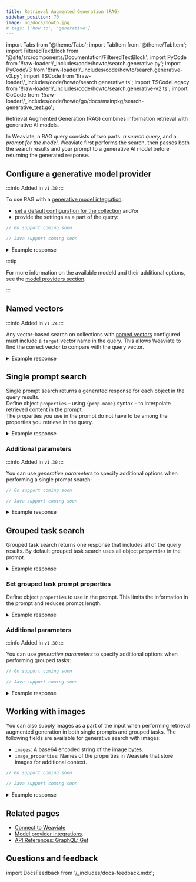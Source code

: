 ```yaml
---
title: Retrieval Augmented Generation (RAG)
sidebar_position: 70
image: og/docs/howto.jpg
# tags: ['how to', 'generative']
---
```


import Tabs from '@theme/Tabs';
import TabItem from '@theme/TabItem';
import FilteredTextBlock from '@site/src/components/Documentation/FilteredTextBlock';
import PyCode from '!!raw-loader!/_includes/code/howto/search.generative.py';
import PyCodeV3 from '!!raw-loader!/_includes/code/howto/search.generative-v3.py';
import TSCode from '!!raw-loader!/_includes/code/howto/search.generative.ts';
import TSCodeLegacy from '!!raw-loader!/_includes/code/howto/search.generative-v2.ts';
import GoCode from '!!raw-loader!/_includes/code/howto/go/docs/mainpkg/search-generative_test.go';

Retrieval Augmented Generation (RAG) combines information retrieval with generative AI models.

In Weaviate, a RAG query consists of two parts: *a search query*, and a *prompt for the model*. Weaviate first performs the search, then passes both the search results and your prompt to a generative AI model before returning the generated response.

## Configure a generative model provider

:::info Added in `v1.30`
:::

To use RAG with a [generative model integration](../model-providers/index.md):
- [set a default configuration for the collection](../manage-collections/generative-reranker-models.mdx#specify-a-generative-model-integration) and/or
- provide the settings as a part of the query:

<Tabs groupId="languages">
  <TabItem value="py" label="Python Client v4">
    <FilteredTextBlock
      text={PyCode}
      startMarker="# START DynamicRag"
      endMarker="# END DynamicRag"
      language="python"
    />
  </TabItem>

  <TabItem value="js" label="JS/TS Client v3">
    <FilteredTextBlock
      text={TSCode}
      startMarker="// START DynamicRag"
      endMarker="// END DynamicRag"
      language="ts"
    />
  </TabItem>
  <TabItem value="go" label="Go">

```ts
// Go support coming soon
```

  </TabItem>
    <TabItem value="java" label="Java">

```ts
// Java support coming soon
```

  </TabItem>
</Tabs>

<details>
  <summary>Example response</summary>

```
Properties: {'country': 'Austria', 'title': 'Gebeshuber 2013 Frizzante Rosé Pinot Noir (Österreichischer Perlwein)', 'review_body': "With notions of cherry and cinnamon on the nose and just slight fizz, this is a refreshing, fruit-driven sparkling rosé that's full of strawberry and cherry notes—it might just be the very definition of easy summer wine. It ends dry, yet refreshing.", 'points': 85, 'price': 21.0}

Single prompt result: Mit Noten von Kirsche und Zimt in der Nase und nur leicht prickelnd, ist dies ein erfrischender, fruchtiger sprudelnder Rosé, der voller Erdbeer- und Kirschnoten steckt - es könnte genau die Definition von leichtem Sommerwein sein. Er endet trocken, aber erfrischend.

Properties: {'price': 27.0, 'points': 89, 'review_body': 'Beautifully perfumed, with acidity, white fruits and a mineral context. The wine is layered with citrus and lime, hints of fresh pineapple acidity. Screw cap.', 'title': 'Stadt Krems 2009 Steinterrassen Riesling (Kremstal)', 'country': 'Austria'}

Single prompt result: Wunderschön parfümiert, mit Säure, weißen Früchten und einem mineralischen Kontext. Der Wein ist mit Zitrus- und Limettennoten durchzogen, mit Anklängen von frischer Ananas-Säure. Schraubverschluss.

Grouped task result: The first review is for the Gebeshuber 2013 Frizzante Rosé Pinot Noir from Austria, describing it as a refreshing and fruit-driven sparkling rosé with cherry and cinnamon notes. It is said to be the perfect easy summer wine, ending dry yet refreshing.

The second review is for the Stadt Krems 2009 Steinterrassen Riesling from Austria, noting its beautiful perfume, acidity, white fruits, and mineral context. The wine is described as layered with citrus and lime flavors, with hints of fresh pineapple acidity. It is sealed with a screw cap.
```

</details>

:::tip

For more information on the available modeld and their additional options, see the [model providers section](../model-providers/index.md).

:::
## Named vectors

:::info Added in `v1.24`
:::

Any vector-based search on collections with [named vectors](../config-refs/collections.mdx#named-vectors) configured must include a `target` vector name in the query. This allows Weaviate to find the correct vector to compare with the query vector.

<Tabs groupId="languages">
  <TabItem value="py" label="Python Client v4">
    <FilteredTextBlock
      text={PyCode}
      startMarker="# NamedVectorNearTextPython"
      endMarker="# END NamedVectorNearTextPython"
      language="python"
    />
  </TabItem>

  <TabItem value="py3" label="Python Client v3">
    <FilteredTextBlock
      text={PyCodeV3}
      startMarker="# NamedVectorNearTextPython"
      endMarker="# END NamedVectorNearTextPython"
      language="pyv3"
    />
  </TabItem>

  <TabItem value="js" label="JS/TS Client v3">
    <FilteredTextBlock
      text={TSCode}
      startMarker="// NamedVectorNearText"
      endMarker="// END NamedVectorNearText"
      language="ts"
    />
  </TabItem>

  <TabItem value="js2" label="JS/TS Client v2">
    <FilteredTextBlock
      text={TSCodeLegacy}
      startMarker="// NamedVectorNearText"
      endMarker="// END NamedVectorNearText"
      language="tsv2"
    />
  </TabItem>

  <TabItem value="graphql" label="GraphQL">
    <FilteredTextBlock
      text={PyCodeV3}
      startMarker="# NamedVectorNearTextGraphql"
      endMarker="# END NamedVectorNearTextGraphql"
      language="graphql"
    />
  </TabItem>
</Tabs>

<details>
  <summary>Example response</summary>

```
Properties: {'country': 'Austria', 'title': 'Gebeshuber 2013 Frizzante Rosé Pinot Noir (Österreichischer Perlwein)', 'review_body': "With notions of cherry and cinnamon on the nose and just slight fizz, this is a refreshing, fruit-driven sparkling rosé that's full of strawberry and cherry notes—it might just be the very definition of easy summer wine. It ends dry, yet refreshing.", 'points': 85, 'price': 21.0}

Single prompt result: Mit Noten von Kirsche und Zimt in der Nase und nur leicht prickelnd, ist dies ein erfrischender, fruchtiger sprudelnder Rosé, der voller Erdbeer- und Kirschnoten steckt - es könnte genau die Definition von leichtem Sommerwein sein. Er endet trocken, aber erfrischend.

Properties: {'price': 27.0, 'points': 89, 'review_body': 'Beautifully perfumed, with acidity, white fruits and a mineral context. The wine is layered with citrus and lime, hints of fresh pineapple acidity. Screw cap.', 'title': 'Stadt Krems 2009 Steinterrassen Riesling (Kremstal)', 'country': 'Austria'}

Single prompt result: Wunderschön parfümiert, mit Säure, weißen Früchten und einem mineralischen Kontext. Der Wein ist mit Zitrus- und Limettennoten durchzogen, mit Anklängen von frischer Ananas-Säure. Schraubverschluss.

Grouped task result: The first review is for the Gebeshuber 2013 Frizzante Rosé Pinot Noir from Austria, describing it as a refreshing and fruit-driven sparkling rosé with cherry and cinnamon notes. It is said to be the perfect easy summer wine, ending dry yet refreshing.

The second review is for the Stadt Krems 2009 Steinterrassen Riesling from Austria, noting its beautiful perfume, acidity, white fruits, and mineral context. The wine is described as layered with citrus and lime flavors, with hints of fresh pineapple acidity. It is sealed with a screw cap.
```

</details>

## Single prompt search

Single prompt search returns a generated response for each object in the query results.<br/>
Define object `properties` – using `{prop-name}` syntax – to interpolate retrieved content in the prompt.<br/>
The properties you use in the prompt do not have to be among the properties you retrieve in the query.

<Tabs groupId="languages">
  <TabItem value="py" label="Python Client v4">
    <FilteredTextBlock
      text={PyCode}
      startMarker="# SingleGenerativePropertiesPython"
      endMarker="# END SingleGenerativePropertiesPython"
      language="py"
    />
  </TabItem>

  <TabItem value="py3" label="Python Client v3">
    <FilteredTextBlock
      text={PyCodeV3}
      startMarker="# SingleGenerativePropertiesPython"
      endMarker="# END SingleGenerativePropertiesPython"
      language="pyv3"
    />
  </TabItem>

  <TabItem value="js" label="JS/TS Client v3">
    <FilteredTextBlock
      text={TSCode}
      startMarker="// START SingleGenerativePropertiesTS"
      endMarker="// END SingleGenerativePropertiesTS"
      language="js"
    />
  </TabItem>

  <TabItem value="js2" label="JS/TS Client v2">
    <FilteredTextBlock
      text={TSCodeLegacy}
      startMarker="// SingleGenerativeProperties TS"
      endMarker="// END SingleGenerativeProperties TS"
      language="tsv2"
    />
  </TabItem>

  <TabItem value="go" label="Go">
    <FilteredTextBlock
      text={GoCode}
      startMarker="// START SingleGenerativeProperties"
      endMarker="// END SingleGenerativeProperties"
      language="gonew"
    />
  </TabItem>

  <TabItem value="graphql" label="GraphQL">
    <FilteredTextBlock
      text={PyCodeV3}
      startMarker="# SingleGenerativePropertiesGraphQL"
      endMarker="# END SingleGenerativePropertiesGraphQL"
      language="graphql"
    />
  </TabItem>
</Tabs>

<details>
  <summary>Example response</summary>

```
Property 'question': Including, in 19th century, one quarter of world's land & people, the sun never set on it
Single prompt result: Did you know that in the 19th century, one quarter of the world's land and people were part of an empire where the sun never set? ☀️🌍 #historybuffs #funfact

Property 'question': From Menes to the Ptolemys, this country had more kings than any other in ancient history
Single prompt result: Which country in ancient history had more kings than any other, from Menes to the Ptolemys? 👑🏛️ #historybuffs #ancientkings
```

</details>

### Additional parameters

:::info Added in `v1.30`
:::

You can use *generative parameters* to specify additional options when performing a single prompt search:

<Tabs groupId="languages">
  <TabItem value="py" label="Python Client v4">
    <FilteredTextBlock
      text={PyCode}
      startMarker="# SingleGenerativeParametersPython"
      endMarker="# END SingleGenerativeParametersPython"
      language="py"
    />
  </TabItem>
  <TabItem value="js" label="JS/TS Client v3">
    <FilteredTextBlock
      text={TSCode}
      startMarker="// START SingleGenerativeParametersTS"
      endMarker="// END SingleGenerativeParametersTS"
      language="ts"
    />
  </TabItem>
  <TabItem value="go" label="Go">

```go
// Go support coming soon
```

  </TabItem>
    <TabItem value="java" label="Java">

```java
// Java support coming soon
```

  </TabItem>
</Tabs>

<details>
  <summary>Example response</summary>

```
Properties: {'points': 400, 'answer': 'the British Empire', 'air_date': datetime.datetime(1984, 12, 10, 0, 0, tzinfo=datetime.timezone.utc), 'question': "Including, in 19th century, one quarter of world's land & people, the sun never set on it", 'round': 'Double Jeopardy!'}

Single prompt result: Did you know that in the 19th century, the sun never set on the British Empire, which included one quarter of the world's land and people? #triviatuesday #britishempire

Debug: full_prompt: "Convert this quiz question: Including, in 19th century, one quarter of world\'s land & people, the sun never set on it and answer: the British Empire into a trivia tweet."

Metadata: usage {
  prompt_tokens: 46
  completion_tokens: 43
  total_tokens: 89
}

Properties: {'points': 400, 'answer': 'Egypt', 'air_date': datetime.datetime(1989, 9, 5, 0, 0, tzinfo=datetime.timezone.utc), 'question': 'From Menes to the Ptolemys, this country had more kings than any other in ancient history', 'round': 'Double Jeopardy!'}

Single prompt result: Did you know that Egypt had more kings than any other country in ancient history, from Menes to the Ptolemys? #triviathursday #ancienthistory

Debug: full_prompt: "Convert this quiz question: From Menes to the Ptolemys, this country had more kings than any other in ancient history and answer: Egypt into a trivia tweet."

Metadata: usage {
  prompt_tokens: 42
  completion_tokens: 36
  total_tokens: 78
}
```

</details>

## Grouped task search

Grouped task search returns one response that includes all of the query results. By default grouped task search uses all object `properties` in the prompt.

<Tabs groupId="languages">
  <TabItem value="py" label="Python Client v4">
    <FilteredTextBlock
      text={PyCode}
      startMarker="# GroupedGenerativePython"
      endMarker="# END GroupedGenerativePython"
      language="py"
    />
  </TabItem>

  <TabItem value="py3" label="Python Client v3">
    <FilteredTextBlock
      text={PyCodeV3}
      startMarker="# GroupedGenerativePython"
      endMarker="# END GroupedGenerativePython"
      language="pyv3"
    />
  </TabItem>

  <TabItem value="js" label="JS/TS Client v3">
    <FilteredTextBlock
      text={TSCode}
      startMarker="// START GroupedGenerativeTS"
      endMarker="// END GroupedGenerativeTS"
      language="js"
    />
  </TabItem>

  <TabItem value="js2" label="JS/TS Client v2">
    <FilteredTextBlock
      text={TSCodeLegacy}
      startMarker="// GroupedGenerative TS"
      endMarker="// END GroupedGenerative TS"
      language="tsv2"
    />
  </TabItem>

  <TabItem value="go" label="Go">
    <FilteredTextBlock
      text={GoCode}
      startMarker="// START GroupedGenerative"
      endMarker="// END GroupedGenerative"
      language="gonew"
    />
  </TabItem>

  <TabItem value="graphql" label="GraphQL">
    <FilteredTextBlock
      text={PyCodeV3}
      startMarker="# GroupedGenerativeGraphQL"
      endMarker="# END GroupedGenerativeGraphQL"
      language="graphql"
    />
  </TabItem>
</Tabs>

<details>
  <summary>Example response</summary>

```
Grouped task result: All of these animals are mammals.
```

</details>

### Set grouped task prompt properties

Define object `properties` to use in the prompt. This limits the information in the prompt and reduces prompt length.

<Tabs groupId="languages">
  <TabItem value="py" label="Python Client v4">
    <FilteredTextBlock
      text={PyCode}
      startMarker="# GroupedGenerativeProperties Python"
      endMarker="# END GroupedGenerativeProperties Python"
      language="py"
    />
  </TabItem>

  <TabItem value="py3" label="Python Client v3">
    <FilteredTextBlock
      text={PyCodeV3}
      startMarker="# GroupedGenerativeProperties Python"
      endMarker="# END GroupedGenerativeProperties Python"
      language="pyv3"
    />
  </TabItem>

  <TabItem value="js" label="JS/TS Client v3">
    <FilteredTextBlock
      text={TSCode}
      startMarker="// START GroupedGenerativeProperties"
      endMarker="// END GroupedGenerativeProperties"
      language="ts"
    />
  </TabItem>

  <TabItem value="js2" label="JS/TS Client v2">
    <FilteredTextBlock
      text={TSCodeLegacy}
      startMarker="// GroupedGenerativeProperties"
      endMarker="// END GroupedGenerativeProperties"
      language="tsv2"
    />
  </TabItem>

  <TabItem value="go" label="Go">
    <FilteredTextBlock
      text={GoCode}
      startMarker="// START GroupedGenerativeProperties"
      endMarker="// END GroupedGenerativeProperties"
      language="gonew"
    />
  </TabItem>

  <TabItem value="graphql" label="GraphQL">
    <FilteredTextBlock
      text={PyCodeV3}
      startMarker="# GroupedGenerativePropertiesGraphQL"
      endMarker="# END GroupedGenerativePropertiesGraphQL"
      language="graphql"
    />
  </TabItem>
</Tabs>

<details>
  <summary>Example response</summary>

```
Grouped task result: The commonality among these animals is that they are all native to Australia.
```

</details>

### Additional parameters

:::info Added in `v1.30`
:::

You can use *generative parameters* to specify additional options when performing grouped tasks:

<Tabs groupId="languages">
  <TabItem value="py" label="Python Client v4">
    <FilteredTextBlock
      text={PyCode}
      startMarker="# START GroupedGenerativeParametersPython"
      endMarker="# END GroupedGenerativeParametersPython"
      language="py"
    />
  </TabItem>
  <TabItem value="js" label="JS/TS Client v3">
    <FilteredTextBlock
      text={TSCode}
      startMarker="// START GroupedGenerativeParametersTS"
      endMarker="// END GroupedGenerativeParametersTS"
      language="ts"
    />
  </TabItem>
  <TabItem value="go" label="Go">

```go
// Go support coming soon
```

  </TabItem>
    <TabItem value="java" label="Java">

```java
// Java support coming soon
```

  </TabItem>
</Tabs>

<details>
  <summary>Example response</summary>

```
Grouped task result: They are all animals.
Metadata: usage {
  prompt_tokens: 42
  completion_tokens: 36
  total_tokens: 78
}
```

</details>

## Working with images

You can also supply images as a part of the input when performing retrieval augmented generation in both single prompts and grouped tasks. 
The following fields are available for generative search with images:
- `images`: A base64 encoded string of the image bytes.
- `image_properties`: Names of the properties in Weaviate that store images for additional context.

<Tabs groupId="languages">
  <TabItem value="py" label="Python Client v4">
    <FilteredTextBlock
      text={PyCode}
      startMarker="# START WorkingWithImages"
      endMarker="# END WorkingWithImages"
      language="py"
    />
  </TabItem>
  <TabItem value="js" label="JS/TS Client v3">
    <FilteredTextBlock
      text={TSCode}
      startMarker="// START WorkingWithImages"
      endMarker="// END WorkingWithImages"
      language="ts"
    />
  </TabItem>
  <TabItem value="go" label="Go">

```go
// Go support coming soon
```

  </TabItem>
    <TabItem value="java" label="Java">

```java
// Java support coming soon
```

  </TabItem>
</Tabs>

<details>
  <summary>Example response</summary>

```
Properties: {'points': 800, 'answer': 'sheep', 'air_date': datetime.datetime(2007, 12, 13, 0, 0, tzinfo=datetime.timezone.utc), 'question': 'Australians call this animal a jumbuck or a monkey', 'round': 'Jeopardy!'}
Properties: {'points': 100, 'answer': 'Australia', 'air_date': datetime.datetime(2000, 3, 10, 0, 0, tzinfo=datetime.timezone.utc), 'question': 'An island named for the animal seen <a href="http://www.j-archive.com/media/2000-03-10_J_01.jpg" target="_blank">here</a> belongs to this country [kangaroo]', 'round': 'Jeopardy!'}
Properties: {'points': 300, 'air_date': datetime.datetime(1996, 7, 18, 0, 0, tzinfo=datetime.timezone.utc), 'answer': 'Kangaroo', 'question': 'Found chiefly in Australia, the wallaby is a smaller type of this marsupial', 'round': 'Jeopardy!'}

Grouped task result: I'll formulate a Jeopardy!-style question based on the image of the koala:

Answer: This Australian marsupial, often mistakenly called a bear, spends most of its time in eucalyptus trees.

Question: What is a koala?
```

</details>

## Related pages

- [Connect to Weaviate](/weaviate/connections/index.mdx)
- [Model provider integrations](../model-providers/index.md).
- [API References: GraphQL: Get](../api/graphql/get.md)

## Questions and feedback

import DocsFeedback from '/_includes/docs-feedback.mdx';

<DocsFeedback/>
